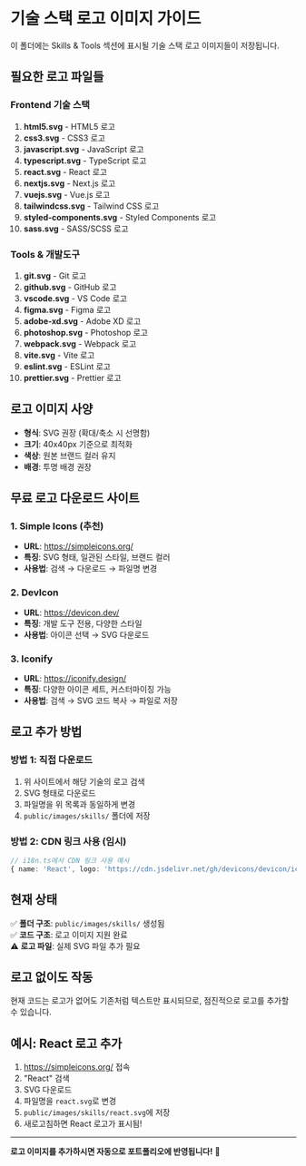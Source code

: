 # 기술 스택 로고 이미지 가이드

이 폴더에는 Skills & Tools 섹션에 표시될 기술 스택 로고 이미지들이 저장됩니다.

## 필요한 로고 파일들

### Frontend 기술 스택
1. **html5.svg** - HTML5 로고
2. **css3.svg** - CSS3 로고  
3. **javascript.svg** - JavaScript 로고
4. **typescript.svg** - TypeScript 로고
5. **react.svg** - React 로고
6. **nextjs.svg** - Next.js 로고
7. **vuejs.svg** - Vue.js 로고
8. **tailwindcss.svg** - Tailwind CSS 로고
9. **styled-components.svg** - Styled Components 로고
10. **sass.svg** - SASS/SCSS 로고

### Tools & 개발도구
1. **git.svg** - Git 로고
2. **github.svg** - GitHub 로고
3. **vscode.svg** - VS Code 로고
4. **figma.svg** - Figma 로고
5. **adobe-xd.svg** - Adobe XD 로고
6. **photoshop.svg** - Photoshop 로고
7. **webpack.svg** - Webpack 로고
8. **vite.svg** - Vite 로고
9. **eslint.svg** - ESLint 로고
10. **prettier.svg** - Prettier 로고

## 로고 이미지 사양

- **형식**: SVG 권장 (확대/축소 시 선명함)
- **크기**: 40x40px 기준으로 최적화
- **색상**: 원본 브랜드 컬러 유지
- **배경**: 투명 배경 권장

## 무료 로고 다운로드 사이트

### 1. Simple Icons (추천)
- **URL**: https://simpleicons.org/
- **특징**: SVG 형태, 일관된 스타일, 브랜드 컬러
- **사용법**: 검색 → 다운로드 → 파일명 변경

### 2. DevIcon
- **URL**: https://devicon.dev/
- **특징**: 개발 도구 전용, 다양한 스타일
- **사용법**: 아이콘 선택 → SVG 다운로드

### 3. Iconify
- **URL**: https://iconify.design/
- **특징**: 다양한 아이콘 세트, 커스터마이징 가능
- **사용법**: 검색 → SVG 코드 복사 → 파일로 저장

## 로고 추가 방법

### 방법 1: 직접 다운로드
1. 위 사이트에서 해당 기술의 로고 검색
2. SVG 형태로 다운로드
3. 파일명을 위 목록과 동일하게 변경
4. `public/images/skills/` 폴더에 저장

### 방법 2: CDN 링크 사용 (임시)
```typescript
// i18n.ts에서 CDN 링크 사용 예시
{ name: 'React', logo: 'https://cdn.jsdelivr.net/gh/devicons/devicon/icons/react/react-original.svg' }
```

## 현재 상태

✅ **폴더 구조**: `public/images/skills/` 생성됨  
✅ **코드 구조**: 로고 이미지 지원 완료  
⚠️ **로고 파일**: 실제 SVG 파일 추가 필요  

## 로고 없이도 작동

현재 코드는 로고가 없어도 기존처럼 텍스트만 표시되므로, 점진적으로 로고를 추가할 수 있습니다.

## 예시: React 로고 추가

1. https://simpleicons.org/ 접속
2. "React" 검색
3. SVG 다운로드
4. 파일명을 `react.svg`로 변경
5. `public/images/skills/react.svg`에 저장
6. 새로고침하면 React 로고가 표시됨!

---

**로고 이미지를 추가하시면 자동으로 포트폴리오에 반영됩니다!** 🎨
